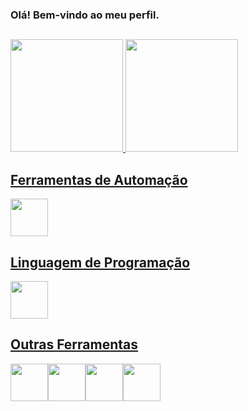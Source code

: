 ### Olá! Bem-vindo ao meu perfil. 
##
<div>
<a href="https://github.com/weslley-carvalho11">
<img loading="lazy" height="180em" src="https://github-readme-stats.vercel.app/api/top-langs/?username=weslley-carvalho11&layout=compact&langs_count=7&theme=vue"/>
<img loading="lazy" height="180em" src="https://github-readme-stats.vercel.app/api?username=weslley-carvalho11&show_icons=true&theme=vue&include_all_commits=true&count_private=true"/>
</div>

## Ferramentas de Automação
<img loading="lazy" src="https://cdn.jsdelivr.net/gh/devicons/devicon@latest/icons/selenium/selenium-original.svg" width="60" height="60"/>

## Linguagem de Programação
<img loading="lazy" src="https://cdn.jsdelivr.net/gh/devicons/devicon@latest/icons/java/java-original-wordmark.svg" width="60" height="60"/>

## Outras Ferramentas
<img loading="lazy" src="https://cdn.jsdelivr.net/gh/devicons/devicon@latest/icons/postman/postman-original.svg" width="60" height="60"/><img loading="lazy" src="https://cdn.jsdelivr.net/gh/devicons/devicon@latest/icons/intellij/intellij-original.svg" width="60" height="60"/><img loading="lazy" src="https://cdn.jsdelivr.net/gh/devicons/devicon@latest/icons/vscode/vscode-original-wordmark.svg" width="60" height="60"/><img loading="lazy" src="https://cdn.jsdelivr.net/gh/devicons/devicon@latest/icons/azuredevops/azuredevops-original.svg"   width="60" height="60"/>
